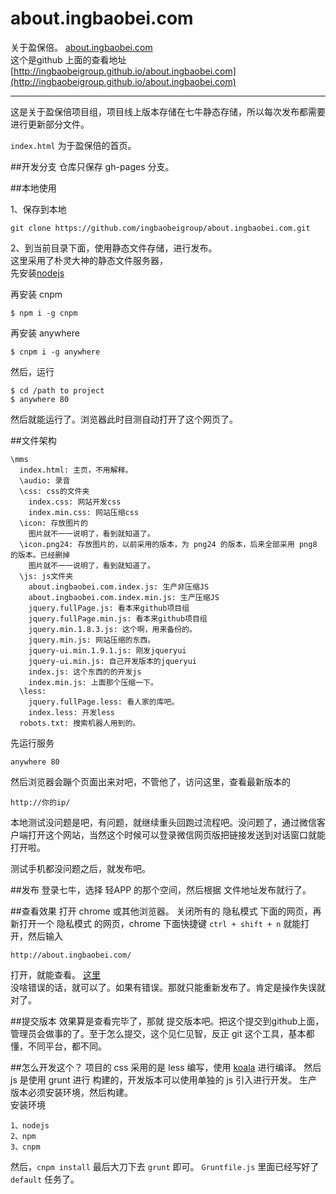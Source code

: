 about.ingbaobei.com
===================

关于盈保倍。 [about.ingbaobei.com](http://about.ingbaobei.com/index.html)  
这个是github 上面的查看地址 [http://ingbaobeigroup.github.io/about.ingbaobei.com](http://ingbaobeigroup.github.io/about.ingbaobei.com)   

------

这是关于盈保倍项目组，项目线上版本存储在七牛静态存储，所以每次发布都需要进行更新部分文件。

```index.html``` 为于盈保倍的首页。


##开发分支
仓库只保存 gh-pages 分支。


##本地使用

1、保存到本地  
```
git clone https://github.com/ingbaobeigroup/about.ingbaobei.com.git  
```

2、到当前目录下面，使用静态文件存储，进行发布。  
这里采用了朴灵大神的静态文件服务器，  
先安装[nodejs](http://nodejs.org/)  

再安装 cnpm
```
$ npm i -g cnpm
```

再安装 anywhere
```
$ cnpm i -g anywhere
```

然后，运行
```
$ cd /path to project
$ anywhere 80
```

然后就能运行了。浏览器此时目测自动打开了这个网页了。

##文件架构
```
\mms
  index.html: 主页，不用解释。
  \audio: 录音
  \css: css的文件夹
    index.css: 网站开发css
    index.min.css: 网站压缩css
  \icon: 存放图片的
    图片就不一一说明了，看到就知道了。
  \icon.png24: 存放图片的，以前采用的版本，为 png24 的版本，后来全部采用 png8 的版本。已经删掉
    图片就不一一说明了，看到就知道了。
  \js: js文件夹
    about.ingbaobei.com.index.js: 生产非压缩JS
    about.ingbaobei.com.index.min.js: 生产压缩JS
    jquery.fullPage.js: 看本来github项目组
    jquery.fullPage.min.js: 看本来github项目组
    jquery.min.1.8.3.js: 这个啊，用来备份的。
    jquery.min.js: 网站压缩的东西。
    jquery-ui.min.1.9.1.js: 刚发jqueryui
    jquery-ui.min.js: 自己开发版本的jqueryui
    index.js: 这个东西的的开发js
    index.min.js: 上面那个压缩一下。
  \less:
    jquery.fullPage.less: 看人家的库吧。
    index.less: 开发less
  robots.txt: 搜索机器人用到的。
```




先运行服务
```
anywhere 80
```
然后浏览器会蹦个页面出来对吧，不管他了，访问这里，查看最新版本的
```
http://你的ip/
```


本地测试没问题是吧，有问题，就继续重头回跑过流程吧。没问题了，通过微信客户端打开这个网站，当然这个时候可以登录微信网页版把链接发送到对话窗口就能打开啦。

测试手机都没问题之后，就发布吧。

##发布
登录七牛，选择 轻APP 的那个空间，然后根据 文件地址发布就行了。

##查看效果
打开 chrome 或其他浏览器。
关闭所有的 隐私模式 下面的网页，再新打开一个 隐私模式 的网页，chrome 下面快捷键 ``` ctrl + shift + n ``` 就能打开，然后输入
```
http://about.ingbaobei.com/
```

打开，就能查看。 [这里](http://about.ingbaobei.com/)  
没啥错误的话，就可以了。如果有错误。那就只能重新发布了。肯定是操作失误就对了。

##提交版本
效果算是查看完毕了，那就 提交版本吧。把这个提交到github上面，管理员会做事的了。至于怎么提交，这个见仁见智，反正 git 这个工具，基本都懂，不同平台，都不同。


##怎么开发这个？
项目的 css 采用的是 less 编写，使用 [koala](http://koala-app.com/) 进行编译。
然后 js 是使用 grunt 进行 构建的，开发版本可以使用单独的 js 引入进行开发。
生产版本必须安装环境，然后构建。  
安装环境 
``` 
1、nodejs
2、npm
3、cnpm
```
然后，``` cnpm install ```
最后大刀下去
``` grunt ``` 即可。 ```Gruntfile.js``` 里面已经写好了 ```default``` 任务了。
